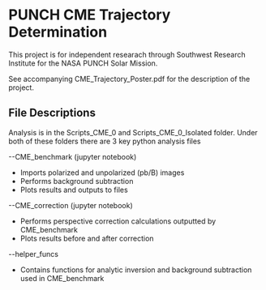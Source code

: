 # PUNCH CME Trajectory Determination 
This project is for independent researach through Southwest Research Institute for the NASA PUNCH Solar Mission.

See accompanying CME_Trajectory_Poster.pdf for the description of the project.

## File Descriptions

Analysis is in the Scripts_CME_0 and Scripts_CME_0_Isolated folder.
Under both of these folders there are 3 key python analysis files

--CME_benchmark (jupyter notebook)

- Imports polarized and unpolarized (pb/B) images
- Performs background subtraction
- Plots results and outputs to files

--CME_correction (jupyter notebook)

- Performs perspective correction calculations outputted by CME_benchmark
- Plots results before and after correction

--helper_funcs

- Contains functions for analytic inversion and background subtraction used in CME_benchmark

